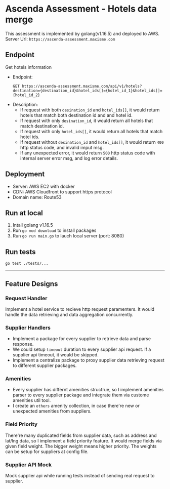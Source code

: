 # Ascenda Assessment - Hotels data merge
This assessment is implemented by golang(v1.16.5) and deployed to AWS.
Server Url: `https://ascenda-assessment.maxisme.com`

## Endpoint
Get hotels information
- Endpoint:
    ```
    GET https://ascenda-assessment.maxisme.com/api/v1/hotels?destination={destination_id}&hotel_ids[]={hotel_id_1}&hotel_ids[]={hotel_id_2}
    ```
- Description:
    - If request with both `desination_id` and `hotel_ids[]`, it would return hotels that match both destination id and and hotel id.
    - If request with only `desination_id`, it would return all hotels that match destination id.
    - If request with only `hotel_ids[]`, it would return all hotels that match hotel ids.
    - If request without `desination_id` and `hotel_ids[]`, it would return `400` http status code, and invalid imput msg.
    - If any unexpected error, it would return `500` http status code with internal server error msg, and log error details.

## Deployment
- Server: AWS EC2 with docker
- CDN: AWS Cloudfront to support https protocol
- Domain name: Route53

## Run at local
1. Intall golang v1.16.5
2. Run `go mod download` to install packages
3. Run `go run main.go` to lauch local server (port: 8080)

## Run tests
`go test ./tests/...`

---

## Feature Designs
### Request Handler
Implement a hotel service to recieve http request paramenters. It would handle the data retrieving and data aggregation concurrently.

### Supplier Handlers
- Implement a package for every supplier to retrieve data and parse response.
- We could setup `timeout` duration to every supplier api request. If a supplier api timeout, it would be skipped.
- Implement a centralize package to proxy supplier data retrieving request to different supplier packages.

### Amenities
- Every supplier has differnt amenities structrue, so I implement amenities parser to every supplier package and integrate them via custome amenities util tool.
- I create an `others` amenity collection, in case there're new or unexpected amenities from suppliers.

### Field Priority
There're many duplicated fields from supplier data, such as address and lat/lng data, so I implement a field priority feature. It would merge fields via given field weight. The bigger weight means higher priority. The weights can be setup for suppliers at config file.

### Supplier API Mock
Mock supplier api while running tests instead of sending real request to supplier.

